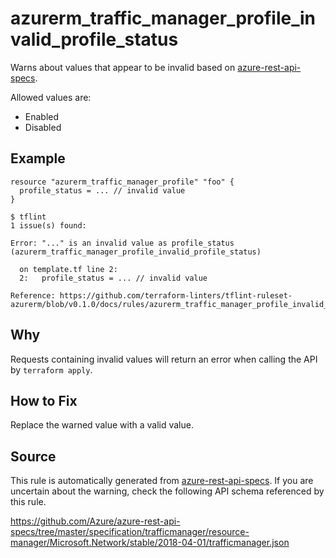 <!--- This file generated by `tools/apispec-rule-gen/main.go`. DO NOT EDIT --->

# azurerm_traffic_manager_profile_invalid_profile_status

Warns about values that appear to be invalid based on [azure-rest-api-specs](https://github.com/Azure/azure-rest-api-specs).

Allowed values are:
- Enabled
- Disabled

## Example

```hcl
resource "azurerm_traffic_manager_profile" "foo" {
  profile_status = ... // invalid value
}
```

```
$ tflint
1 issue(s) found:

Error: "..." is an invalid value as profile_status (azurerm_traffic_manager_profile_invalid_profile_status)

  on template.tf line 2:
  2:   profile_status = ... // invalid value

Reference: https://github.com/terraform-linters/tflint-ruleset-azurerm/blob/v0.1.0/docs/rules/azurerm_traffic_manager_profile_invalid_profile_status.md

```

## Why

Requests containing invalid values will return an error when calling the API by `terraform apply`.

## How to Fix

Replace the warned value with a valid value.

## Source

This rule is automatically generated from [azure-rest-api-specs](https://github.com/Azure/azure-rest-api-specs). If you are uncertain about the warning, check the following API schema referenced by this rule.

https://github.com/Azure/azure-rest-api-specs/tree/master/specification/trafficmanager/resource-manager/Microsoft.Network/stable/2018-04-01/trafficmanager.json

